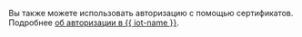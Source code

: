 Вы также можете использовать авторизацию с помощью сертификатов. Подробнее [об авторизации в {{ iot-name }}](../../iot-core/concepts/authorization.md).